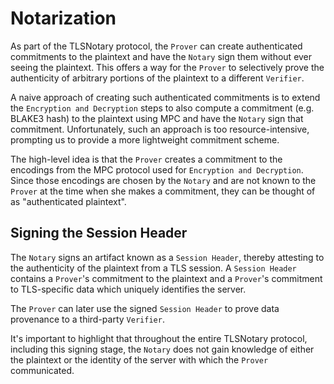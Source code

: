 # Notarization

As part of the TLSNotary protocol, the `Prover` can create authenticated commitments to the plaintext and have the `Notary` sign them without ever seeing the plaintext. This offers a way for the `Prover` to selectively prove the authenticity of arbitrary portions of the plaintext to a different `Verifier`. 

A naive approach of creating such authenticated commitments is to extend the `Encryption and Decryption` steps to also compute a commitment (e.g. BLAKE3 hash) to the plaintext using MPC and have the `Notary` sign that commitment. Unfortunately, such an approach is too resource-intensive, prompting us to provide a more lightweight commitment scheme.

The high-level idea is that the `Prover` creates a commitment to the encodings from the MPC protocol used for `Encryption and Decryption`. Since those encodings are chosen by the `Notary` and are not known to the `Prover` at the time when she makes a commitment, they can be thought of as "authenticated plaintext".

## Signing the Session Header

The `Notary` signs an artifact known as a `Session Header`, thereby attesting to the authenticity of the plaintext from a TLS session. A `Session Header` contains a `Prover`'s commitment to the plaintext and a `Prover`'s commitment to TLS-specific data which uniquely identifies the server.

The `Prover` can later use the signed `Session Header` to prove data provenance to a third-party `Verifier`.

It's important to highlight that throughout the entire TLSNotary protocol, including this signing stage, the `Notary` does not gain knowledge of either the plaintext or the identity of the server with which the `Prover` communicated.
